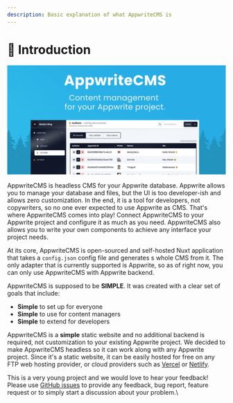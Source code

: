```yaml
---
description: Basic explanation of what AppwriteCMS is
---
```


# 👋 Introduction

![Appwrite banner with dashboard screenshot](.gitbook/assets/image.png)

AppwriteCMS is headless CMS for your Appwrite database. Appwrite allows you to manage your database and files, but the UI is too developer-ish and allows zero customization. In the end, it is a tool for developers, not copywriters, so no one ever expected to use Appwrite as CMS. That's where AppwriteCMS comes into play! Connect AppwriteCMS to your Appwrite project and configure it as much as you need. AppwriteCMS also allows you to write your own components to achieve any interface your project needs.

At its core, AppwriteCMS is open-sourced and self-hosted Nuxt application that takes a `config.json` config file and generates s whole CMS from it. The only adapter that is currently supported is Appwrite, so as of right now, you can only use AppwriteCMS with Appwrite backend.

AppwriteCMS is supposed to be **SIMPLE**. It was created with a clear set of goals that include:

* **Simple** to set up for everyone
* **Simple** to use for content managers
* **Simple** to extend for developers

AppwriteCMS is a **simple** static website and no additional backend is required, not customization to your existing Appwrite project. We decided to make AppwriteCMS headless so it can work along with any Appwrite project. Since it's a static website, it can be easily hosted for free on any FTP web hosting provider, or cloud providers such as [Vercel](https://vercel.com) or [Netlify](https://www.netlify.com).

This is a very young project and we would love to hear your feedback! Please use [GitHub issues](https://github.com/Meldiron/appwrite-cms) to provide any feedback, bug report, feature request or to simply start a discussion about your problem.\
